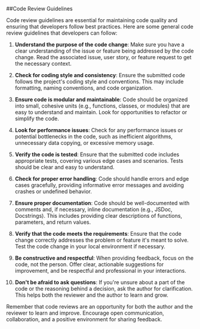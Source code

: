 ##Code Review Guidelines

Code review guidelines are essential for maintaining code quality and ensuring that developers follow best practices. Here are some general code review guidelines that developers can follow:

1. **Understand the purpose of the code change**: Make sure you have a clear understanding of the issue or feature being addressed by the code change. Read the associated issue, user story, or feature request to get the necessary context.

2. **Check for coding style and consistency**: Ensure the submitted code follows the project's coding style and conventions. This may include formatting, naming conventions, and code organization.

3. **Ensure code is modular and maintainable**: Code should be organized into small, cohesive units (e.g., functions, classes, or modules) that are easy to understand and maintain. Look for opportunities to refactor or simplify the code.

4. **Look for performance issues**: Check for any performance issues or potential bottlenecks in the code, such as inefficient algorithms, unnecessary data copying, or excessive memory usage.

5. **Verify the code is tested**: Ensure that the submitted code includes appropriate tests, covering various edge cases and scenarios. Tests should be clear and easy to understand.

6. **Check for proper error handling**: Code should handle errors and edge cases gracefully, providing informative error messages and avoiding crashes or undefined behavior.

7. **Ensure proper documentation**: Code should be well-documented with comments and, if necessary, inline documentation (e.g., JSDoc, Docstrings). This includes providing clear descriptions of functions, parameters, and return values.

8. **Verify that the code meets the requirements**: Ensure that the code change correctly addresses the problem or feature it's meant to solve. Test the code change in your local environment if necessary.

9. **Be constructive and respectful**: When providing feedback, focus on the code, not the person. Offer clear, actionable suggestions for improvement, and be respectful and professional in your interactions.

10. **Don't be afraid to ask questions**: If you're unsure about a part of the code or the reasoning behind a decision, ask the author for clarification. This helps both the reviewer and the author to learn and grow.

Remember that code reviews are an opportunity for both the author and the reviewer to learn and improve. Encourage open communication, collaboration, and a positive environment for sharing feedback.